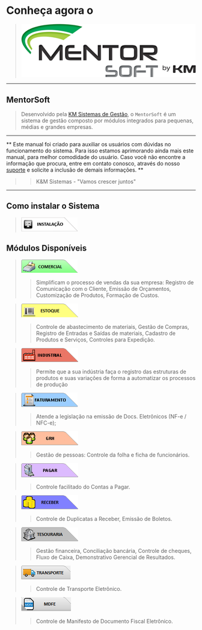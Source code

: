 # Conheça agora o
> ![MentorSoft](img/MentorSoft.png) 

---

##  MentorSoft

> Desenvolvido pela <a href="http://www.kmsistemas.com.br/" target="_blank">KM Sistemas de Gestão</a>, o `MentorSoft` é um sistema de gestão composto por módulos integrados para pequenas, médias e grandes empresas.


---

** Este manual foi criado para auxiliar os usuários com dúvidas no funcionamento do sistema.
Para isso estamos aprimorando ainda mais este manual, para melhor comodidade do usuário. Caso você não encontre a informação que procura, entre em contato conosco, através do nosso <a href="http://www.kmsistemas.com.br/atendimento-2/" target="_blank">suporte</a> e solicite a inclusão de demais informações.
**

>>K&M Sistemas - "Vamos crescer juntos"

---
## Como instalar o Sistema 
> [![Instalação](/img/modulos/instala.png)](modulos/suporte/instalacao/instalacao.md)

## Módulos Disponíveis

>  [![Comercial](/img/modulos/comsist.png)](modulos/comercial)
>> Simplificam o processo de vendas da sua empresa: Registro de Comunicação com o Cliente, Emissão de Orçamentos, Customização de Produtos, Formação de Custos.  

> [![Estoque](/img/modulos/estsist.png)](modulos/estoque)
>> Controle de abastecimento de materiais, Gestão de Compras, Registro de Entradas e Saídas de materiais, Cadastro de Produtos e Serviços, Controles para Expedição.  

> [![Industrial](/img/modulos/indsist.png)](modulos/industrial)
>> Permite que a sua indústria faça o registro das estruturas de produtos e suas variações de forma a automatizar os processos de produção
    
> [![Faturamento](/img/modulos/fatsist.png)](modulos/faturamento)
>>  Atende a legislação na emissão de Docs. Eletrônicos (NF-e / NFC-e);

> [![GRH](/img/modulos/grhsist.png)](modulos/grh)
>> Gestão de pessoas: Controle da folha e ficha de funcionários.

> [![Pagar](/img/modulos/pagsist.png)](modulos/pagar)
>>  Controle facilitado do Contas a Pagar.

> [![Receber](/img/modulos/recsist.png)](modulos/receber)
>>  Controle de Duplicatas a Receber, Emissão de Boletos.

> [![Tesouraria](/img/modulos/tessist.png)](modulos/tesouraria)
>> Gestão financeira, Conciliação bancária, Controle de cheques, Fluxo de Caixa, Demonstrativo Gerencial de Resultados.

> [![CTE](/img/modulos/transp.png)](modulos/cte)
>> Controle de Transporte Eletrônico.

> [![MDFE](/img/modulos/mdfe.png)](modulos/mdfe)
>> Controle de Manifesto de Documento Fiscal Eletrônico.
